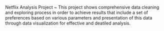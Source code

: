 Netflix Analysis Project ~
This project shows comprehensive data cleaning and exploring process in order to achieve results that include a set of preferences based on various parameters and presentation of this data through data visualization for effective and deatiled analysis.

